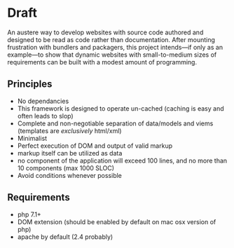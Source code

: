 # Draft

An austere way to develop websites with source code authored and designed to be read as code rather than documentation. After mounting frustration with bundlers and packagers, this project intends—if only as an example—to show that dynamic websites with small-to-medium sizes of requirements can be built with a modest amount of programming.



## Principles
- No dependancies
- This framework is designed to operate un-cached (caching is easy and often leads to slop)
- Complete and non-negotiable separation of data/models and viems (templates are *exclusively* html/xml)
- Minimalist
- Perfect execution of DOM and output of valid markup
- markup itself can be utilized as data
- no component of the application will exceed 100 lines, and no more than 10 components (max 1000 SLOC)
- Avoid conditions whenever possible


## Requirements

- php 7.1+
- DOM extension (should be enabled by default on mac osx version of php)
- apache by default (2.4 probably)
